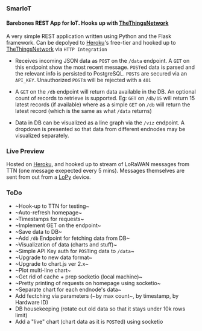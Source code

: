 ### SmarIoT
#### Barebones REST App for IoT. Hooks up with [TheThingsNetwork](https://thethingsnetwork.org)
A very simple REST application written using Python and the Flask framework. Can be depolyed to [Heroku](https://heroku.com)'s free-tier and hooked up to [TheThingsNetwork](https://thethingsnetwork.org) via `HTTP Integration`

- Receives incoming JSON data as `POST` on the `/data` endpoint. A `GET` on this endpoint show the most recent message. `POST`ed data is parsed and the relevant info is persisted to PostgreSQL. `POST`s are secured via an `API_KEY`. Unauthorized `POST`s will be rejected with a `401`

- A `GET` on the `/db` endpoint will return data available in the DB. An optional count of records to retrieve is supported. Eg: `GET` on `/db/15` will return 15 latest records (if available) where as a simple `GET` on `/db` will return the latest record (which is the same as what `/data` returns)

- Data in DB can be visualized as a line graph via the `/viz` endpoint. A dropdown is presented so that data from different endnodes may be visualized separately.

### Live Preview
Hosted on [Heroku](https://smariot.herokuapp.com/), and hooked up to stream of LoRaWAN messages from TTN (one message exepected every 5 mins). Messages themselves are sent from out from a [LoPy](https://pycom.io/product/lopy/) device.

### ToDo
- ~Hook-up to TTN for testing~
- ~Auto-refresh homepage~
- ~Timestamps for requests~
- ~Implement GET on the endpoint~
- ~Save data to DB~
- ~Add `/db` Endpoint for fetching data from DB~
- ~Visualization of data (charts and stuff)~
- ~Simple API Key auth for `POST`ing data to `/data`~
- ~Upgrade to new data format~
- ~Upgrade to chart.js ver 2.x~
- ~Plot multi-line chart~
- ~Get rid of cache + prep socketio (local machine)~
- ~Pretty printing of requests on homepage using socketio~
- ~Separate chart for each endnode's data~
- Add fectching via parameters (~by max count~, by timestamp, by Hardware ID)
- DB housekeeping (rotate out old data so that it stays under 10k rows limit)
- Add a "live" chart (chart data as it is `POST`ed) using socketio

